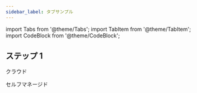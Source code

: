```yaml
---
sidebar_label: タブサンプル
---
```


import Tabs from '@theme/Tabs';
import TabItem from '@theme/TabItem';
import CodeBlock from '@theme/CodeBlock';

## ステップ 1

<Tabs groupId="deployMethod">
<TabItem value="serverless" label="ClickHouse クラウド" default>

クラウド

</TabItem>
<TabItem value="selfmanaged" label="セルフマネージド">

セルフマネージド

</TabItem>
</Tabs>
